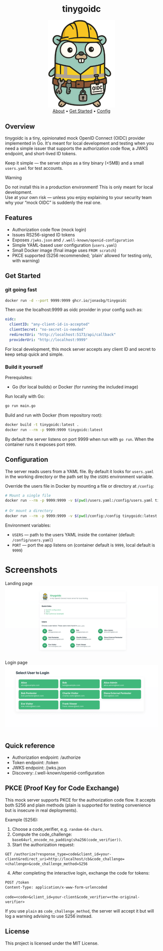 <div align="center">
  <h1 align="center">tinygoidc</h1>
  <img src="static/tinygoidc.png" alt="tinygoidc" width="220">
  <br>
  <a href="#overview">About</a> •
  <a href="#get-started">Get Started</a> •
  <a href="#configuration">Config</a>
</div>

## Overview

tinygoidc is a tiny, opinionated mock OpenID Connect (OIDC) provider implemented in Go. It's meant for local development and testing when you need a simple issuer that supports the authorization code flow, a JWKS endpoint, and short-lived ID tokens.

Keep it simple — the server ships as a tiny binary (<5MB) and a small `users.yaml` for test accounts.

> [!WARNING]
> Do not install this in a production environment! This is only meant for local development.  
> Use at your own risk — unless you enjoy explaining to your security team why your “mock OIDC” is suddenly the real one.

## Features

- Authorization code flow (mock login)
- Issues RS256-signed ID tokens
- Exposes `/jwks.json` and `/.well-known/openid-configuration`
- Simple YAML-based user configuration (`users.yaml`)
- Small Docker image (final image uses `FROM scratch`)
- PKCE supported (S256 recommended; 'plain' allowed for testing only, with warning)

## Get Started

### git going fast

```bash
docker run -d --port 9999:9999 ghcr.io/jonasbg/tinygoidc
```

Then use the localhost:9999 as oidc provider in your config such as:
```yaml
oidc:
  clientID: "any-client-id-is-accepted"
  clientSecret: "no-secret-is-needed"
  redirectUri: "http://localhost:5173/api/callback"
  providerUri: "http://localhost:9999"
```

For local development, this mock server accepts any client ID and secret to keep setup quick and simple.

### Build it yourself

Prerequisites:

- Go (for local builds) or Docker (for running the included image)

Run locally with Go:

```bash
go run main.go
```

Build and run with Docker (from repository root):

```bash
docker build -t tinygoidc:latest .
docker run --rm -p 9999:9999 tinygoidc:latest
```

By default the server listens on port 9999 when run with `go run`. When the container runs it exposes port `9999`.

## Configuration

The server reads users from a YAML file. By default it looks for `users.yaml` in the working directory or the path set by the `USERS` environment variable.

Override the users file in Docker by mounting a file or directory at `/config`:

```bash
# Mount a single file
docker run --rm -p 9999:9999 -v $(pwd)/users.yaml:/config/users.yaml tinygoidc:latest

# Or mount a directory
docker run --rm -p 9999:9999 -v $(pwd)/config:/config tinygoidc:latest
```

Environment variables:

- `USERS` — path to the users YAML inside the container (default: `/config/users.yaml`)
- `PORT` — port the app listens on (container default is `9999`, local default is `9999`)

# Screenshots

Landing page
![landing](static/landing.png)

Login page
![login](static/login.png)

## Quick reference

- Authorization endpoint: /authorize
- Token endpoint: /token
- JWKS endpoint: /jwks.json
- Discovery: /.well-known/openid-configuration

## PKCE (Proof Key for Code Exchange)

This mock server supports PKCE for the authorization code flow. It accepts both S256 and plain methods (plain is supported for testing convenience but is insecure in real deployments).

Example (S256):

1. Choose a code_verifier, e.g. `random-64-chars`.
2. Compute the code_challenge: `base64url_encode_no_padding(sha256(code_verifier))`.
3. Start the authorization request:

```
GET /authorize?response_type=code&client_id=your-client&redirect_uri=http://localhost/cb&code_challenge=<challenge>&code_challenge_method=S256
```

4. After completing the interactive login, exchange the code for tokens:

```
POST /token
Content-Type: application/x-www-form-urlencoded

code=<code>&client_id=your-client&code_verifier=<the-original-verifier>
```

If you use `plain` as `code_challenge_method`, the server will accept it but will log a warning advising to use S256 instead.

## License

This project is licensed under the MIT License.
